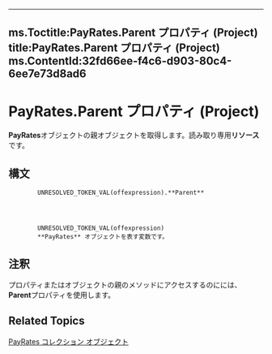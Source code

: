 

---
ms.Toctitle:PayRates.Parent プロパティ (Project)
title:PayRates.Parent プロパティ (Project)
ms.ContentId:32fd66ee-f4c6-d903-80c4-6ee7e73d8ad6
---
# PayRates.Parent プロパティ (Project)




**PayRates**オブジェクトの親オブジェクトを取得します。読み取り専用**リソース**です。

## 構文

            UNRESOLVED_TOKEN_VAL(offexpression).**Parent**




            UNRESOLVED_TOKEN_VAL(offexpression)
            **PayRates** オブジェクトを表す変数です。



## 注釈
プロパティまたはオブジェクトの親のメソッドにアクセスするのにには、 **Parent**プロパティを使用します。



## Related Topics

[PayRates コレクション オブジェクト](7aa54cc3-4e39-e3b1-f3aa-7599ac88d22a.md)




